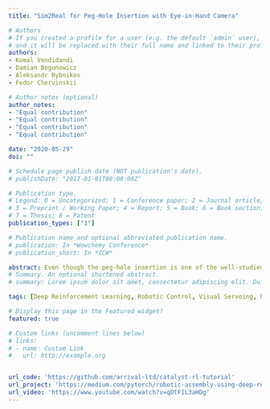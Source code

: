 ```yaml
---
title: "Sim2Real for Peg-Hole Insertion with Eye-in-Hand Camera"

# Authors
# If you created a profile for a user (e.g. the default `admin` user), write the username (folder name) here 
# and it will be replaced with their full name and linked to their profile.
authors:
- Komal Vendidandi
- Damian Bogunowicz
- Aleksandr Rybnikov
- Fedor Chervinskii

# Author notes (optional)
author_notes:
- "Equal contribution"
- "Equal contribution"
- "Equal contribution"
- "Equal contribution"

date: "2020-05-29"
doi: ""

# Schedule page publish date (NOT publication's date).
# publishDate: "2017-01-01T00:00:00Z"

# Publication type.
# Legend: 0 = Uncategorized; 1 = Conference paper; 2 = Journal article;
# 3 = Preprint / Working Paper; 4 = Report; 5 = Book; 6 = Book section;
# 7 = Thesis; 8 = Patent
publication_types: ["1"]

# Publication name and optional abbreviated publication name.
# publication: In *Wowchemy Conference*
# publication_short: In *ICW*

abstract: Even though the peg-hole insertion is one of the well-studied problems in robotics, it still remains a challenge for robots, especially when it comes to flexibility and the ability to generalize. Successful completion of the task requires combining several modalities to cope with the complexity of the real world. In our work, we focus on the visual aspect of the problem and employ the strategy of learning an insertion task in a simulator. We use Deep Reinforcement Learning to learn the policy end-to- end and then transfer the learned model to the real robot, without any additional fine-tuning. We show that the transferred policy, which only takes RGB-D and joint information (proprioception) can perform well on the real robot.
# Summary. An optional shortened abstract.
# summary: Lorem ipsum dolor sit amet, consectetur adipiscing elit. Duis posuere tellus ac convallis placerat. Proin tincidunt magna sed ex sollicitudin condimentum.

tags: [Deep Reinforcement Learning, Robotic Control, Visual Servoing, Peg-Hole Insertion, Sim2Real Transfer]

# Display this page in the Featured widget?
featured: true

# Custom links (uncomment lines below)
# links:
# - name: Custom Link
#   url: http://example.org


url_code: 'https://github.com/arrival-ltd/catalyst-rl-tutorial'
url_project: 'https://medium.com/pytorch/robotic-assembly-using-deep-reinforcement-learning-dfd9916c5ad7'
url_video: 'https://www.youtube.com/watch?v=qOtFIL3aHDg'
---
```

